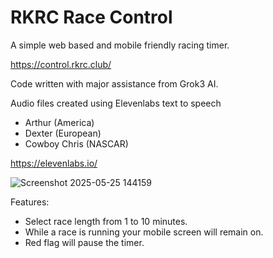 # RKRC Race Control
A simple web based and mobile friendly racing timer.

https://control.rkrc.club/

Code written with major assistance from Grok3 AI.

Audio files created using Elevenlabs text to speech
- Arthur (America)
- Dexter (European)
- Cowboy Chris (NASCAR)

https://elevenlabs.io/

![Screenshot 2025-05-25 144159](https://github.com/user-attachments/assets/6630b26a-a75e-4e7c-8d46-d95d3df307d2)

Features:
- Select race length from 1 to 10 minutes.
- While a race is running your mobile screen will remain on.
- Red flag will pause the timer.
